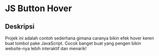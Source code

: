 # JS Button Hover

## Deskripsi
Projek ini adalah contoh sederhana gimana caranya bikin efek hover keren buat tombol pake JavaScript. Cocok banget buat yang pengen bikin website-nya lebih interaktif dan menarik!


